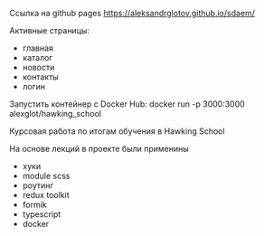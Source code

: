 Ссылка на github pages
https://aleksandrglotov.github.io/sdaem/

Активные страницы:
- главная
- каталог
- новости
- контакты
- логин

Запустить контейнер с Docker Hub:
docker run -p 3000:3000 alexglot/hawking_school

Курсовая работа по итогам обучения в Hawking School

На основе лекций в проекте были применины 
- хуки
- module scss
- роутинг
- redux toolkit
- formik
- typescript
- docker 

